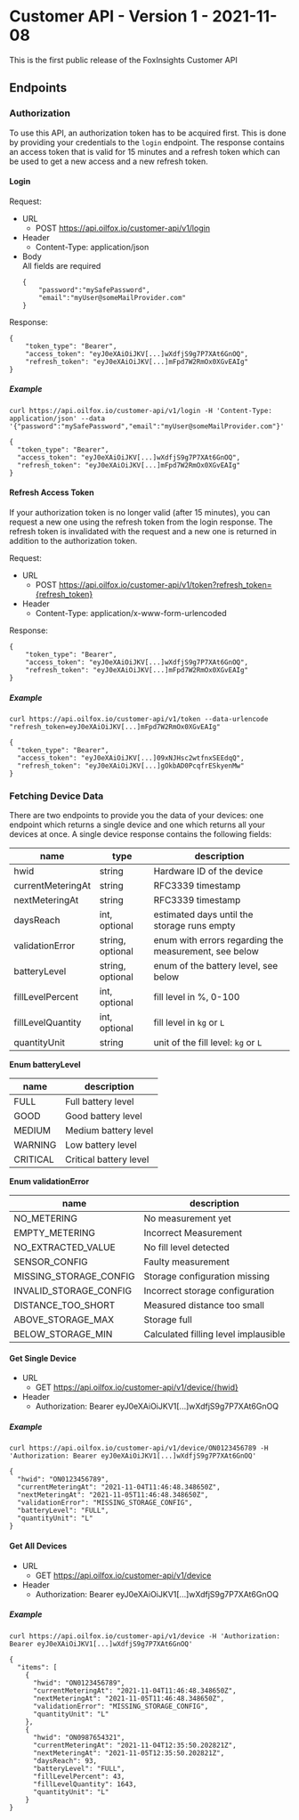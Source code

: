 # Customer API - Version 1 - 2021-11-08

This is the first public release of the FoxInsights Customer API

## Endpoints

### Authorization

To use this API, an authorization token has to be acquired first. This is done by providing your credentials to
the `login` endpoint. The response contains an access token that is valid for 15 minutes and a refresh token
which can be used to get a new access and a new refresh token.

#### Login

Request:

* URL
    * POST https://api.oilfox.io/customer-api/v1/login
* Header
    * Content-Type: application/json
* Body  
  All fields are required
  ```
  {
      "password":"mySafePassword",
      "email":"myUser@someMailProvider.com"
  }
  ```

Response:

```
{
    "token_type": "Bearer",
    "access_token": "eyJ0eXAiOiJKV[...]wXdfjS9g7P7XAt6GnOQ",
    "refresh_token": "eyJ0eXAiOiJKV[...]mFpd7W2RmOx0XGvEAIg"
}
```

##### Example

```
curl https://api.oilfox.io/customer-api/v1/login -H 'Content-Type: application/json' --data '{"password":"mySafePassword","email":"myUser@someMailProvider.com"}'
```

```
{
  "token_type": "Bearer",
  "access_token": "eyJ0eXAiOiJKV[...]wXdfjS9g7P7XAt6GnOQ",
  "refresh_token": "eyJ0eXAiOiJKV[...]mFpd7W2RmOx0XGvEAIg"
}
```

#### Refresh Access Token

If your authorization token is no longer valid (after 15 minutes), you can request a new one using the refresh token
from the login response. The refresh token is invalidated with the request and a new one is returned in addition to the
authorization token.

Request:

* URL
    * POST https://api.oilfox.io/customer-api/v1/token?refresh_token={refresh_token}
* Header
    * Content-Type: application/x-www-form-urlencoded

Response:

```
{
    "token_type": "Bearer",
    "access_token": "eyJ0eXAiOiJKV[...]wXdfjS9g7P7XAt6GnOQ",
    "refresh_token": "eyJ0eXAiOiJKV[...]mFpd7W2RmOx0XGvEAIg"
}
```

##### Example

```
curl https://api.oilfox.io/customer-api/v1/token --data-urlencode "refresh_token=eyJ0eXAiOiJKV[...]mFpd7W2RmOx0XGvEAIg"
```

```
{
  "token_type": "Bearer",
  "access_token": "eyJ0eXAiOiJKV[...]09xNJHsc2wtfnxSEEdqQ",
  "refresh_token": "eyJ0eXAiOiJKV[...]gOkbAD0PcqfrESkyenMw"
}
```

### Fetching Device Data

There are two endpoints to provide you the data of your devices: one endpoint which returns a single device and one
which returns all your devices at once. A single device response contains the following fields:

| name              | type             | description                                           |
|-------------------|------------------|-------------------------------------------------------|
| hwid              | string           | Hardware ID of the device                             |
| currentMeteringAt | string           | RFC3339 timestamp                                     |
| nextMeteringAt    | string           | RFC3339 timestamp                                     |
| daysReach         | int, optional    | estimated days until the storage runs empty           |
| validationError   | string, optional | enum with errors regarding the measurement, see below |
| batteryLevel      | string, optional | enum of the battery level, see below                  |
| fillLevelPercent  | int, optional    | fill level in %, 0-100                                |
| fillLevelQuantity | int, optional    | fill level in `kg` or `L`                             | 
| quantityUnit      | string           | unit of the fill level: `kg` or `L`                   |

**Enum batteryLevel**

| name     | description            |
|----------|------------------------|
| FULL     | Full battery level     |
| GOOD     | Good battery level     |
| MEDIUM   | Medium battery level   |
| WARNING  | Low battery level      |
| CRITICAL | Critical battery level |

**Enum validationError**

| name                   | description                          |
|------------------------|--------------------------------------|
| NO_METERING            | No measurement yet                   |
| EMPTY_METERING         | Incorrect Measurement                |
| NO_EXTRACTED_VALUE     | No fill level detected               |
| SENSOR_CONFIG          | Faulty measurement                   |
| MISSING_STORAGE_CONFIG | Storage configuration missing        |
| INVALID_STORAGE_CONFIG | Incorrect storage configuration      |
| DISTANCE_TOO_SHORT     | Measured distance too small          |
| ABOVE_STORAGE_MAX      | Storage full                         |
| BELOW_STORAGE_MIN      | Calculated filling level implausible |

#### Get Single Device

* URL
    * GET https://api.oilfox.io/customer-api/v1/device/{hwid}
* Header
    * Authorization: Bearer eyJ0eXAiOiJKV1[...]wXdfjS9g7P7XAt6GnOQ

##### Example

```
curl https://api.oilfox.io/customer-api/v1/device/ON0123456789 -H 'Authorization: Bearer eyJ0eXAiOiJKV1[...]wXdfjS9g7P7XAt6GnOQ'
```

```
{
  "hwid": "ON0123456789",
  "currentMeteringAt": "2021-11-04T11:46:48.348650Z",
  "nextMeteringAt": "2021-11-05T11:46:48.348650Z",
  "validationError": "MISSING_STORAGE_CONFIG",
  "batteryLevel": "FULL",
  "quantityUnit": "L"
}
```

#### Get All Devices

* URL
    * GET https://api.oilfox.io/customer-api/v1/device
* Header
    * Authorization: Bearer eyJ0eXAiOiJKV1[...]wXdfjS9g7P7XAt6GnOQ

##### Example

```
curl https://api.oilfox.io/customer-api/v1/device -H 'Authorization: Bearer eyJ0eXAiOiJKV1[...]wXdfjS9g7P7XAt6GnOQ'
```

```
{
  "items": [
    {
      "hwid": "ON0123456789",
      "currentMeteringAt": "2021-11-04T11:46:48.348650Z",
      "nextMeteringAt": "2021-11-05T11:46:48.348650Z",
      "validationError": "MISSING_STORAGE_CONFIG",
      "quantityUnit": "L"
    },
    {
      "hwid": "ON0987654321",
      "currentMeteringAt": "2021-11-04T12:35:50.202821Z",
      "nextMeteringAt": "2021-11-05T12:35:50.202821Z",
      "daysReach": 93,
      "batteryLevel": "FULL",
      "fillLevelPercent": 43,
      "fillLevelQuantity": 1643,
      "quantityUnit": "L"
    }
}
```
